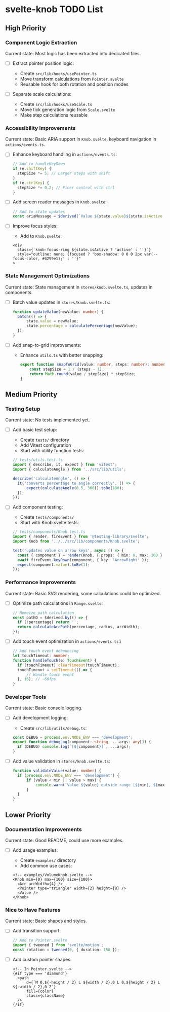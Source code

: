 # svelte-knob TODO List

## High Priority

### Component Logic Extraction

Current state: Most logic has been extracted into dedicated files.

- [ ] Extract pointer position logic:

  - Create `src/lib/hooks/usePointer.ts`
  - Move transform calculations from `Pointer.svelte`
  - Reusable hook for both rotation and position modes

- [ ] Separate scale calculations:
  - Create `src/lib/hooks/useScale.ts`
  - Move tick generation logic from `Scale.svelte`
  - Make step calculations reusable

### Accessibility Improvements

Current state: Basic ARIA support in `Knob.svelte`, keyboard navigation in `actions/events.ts`.

- [ ] Enhance keyboard handling in `actions/events.ts`:

  ```typescript
  // Add to handleKeyDown
  if (e.shiftKey) {
  	stepSize *= 5; // Larger steps with shift
  }
  if (e.ctrlKey) {
  	stepSize *= 0.2; // Finer control with ctrl
  }
  ```

- [ ] Add screen reader messages in `Knob.svelte`:

  ```typescript
  // Add to state updates
  const ariaMessage = $derived(`Value ${state.value}${state.isActive ? ', adjusting' : ''}`);
  ```

- [ ] Improve focus styles:

  - Add to `Knob.svelte`:

  ```svelte
  <div
    class={`knob-focus-ring ${state.isActive ? 'active' : ''}`}
    style="outline: none; {focused ? 'box-shadow: 0 0 0 2px var(--focus-color, #4299e1);' : ''}"
  >
  ```

### State Management Optimizations

Current state: State management in `stores/knob.svelte.ts`, updates in components.

- [ ] Batch value updates in `stores/knob.svelte.ts`:

  ```typescript
  function updateValue(newValue: number) {
  	batch(() => {
  		state.value = newValue;
  		state.percentage = calculatePercentage(newValue);
  	});
  }
  ```

- [ ] Add snap-to-grid improvements:

  - Enhance `utils.ts` with better snapping:

    ```typescript
    export function snapToGrid(value: number, steps: number): number {
    	const stepSize = 1 / (steps - 1);
    	return Math.round(value / stepSize) * stepSize;
    }
    ```

## Medium Priority

### Testing Setup

Current state: No tests implemented yet.

- [ ] Add basic test setup:

  - Create `tests/` directory
  - Add Vitest configuration
  - Start with utility function tests:

  ```typescript
  // tests/utils.test.ts
  import { describe, it, expect } from 'vitest';
  import { calculateAngle } from '../src/lib/utils';

  describe('calculateAngle', () => {
  	it('converts percentage to angle correctly', () => {
  		expect(calculateAngle(0.5, 360)).toBe(180);
  	});
  });
  ```

- [ ] Add component testing:

  - Create `tests/components/`
  - Start with Knob.svelte tests:

  ```typescript
  // tests/components/Knob.test.ts
  import { render, fireEvent } from '@testing-library/svelte';
  import Knob from '../../src/lib/components/Knob.svelte';

  test('updates value on arrow keys', async () => {
  	const { component } = render(Knob, { props: { min: 0, max: 100 } });
  	await fireEvent.keyDown(component, { key: 'ArrowRight' });
  	expect(component.value).toBe(1);
  });
  ```

### Performance Improvements

Current state: Basic SVG rendering, some calculations could be optimized.

- [ ] Optimize path calculations in `Range.svelte`:

  ```typescript
  // Memoize path calculation
  const pathD = $derived.by(() => {
  	if (!percentage) return '';
  	return calculateArcPath(percentage, radius, arcWidth);
  });
  ```

- [ ] Add touch event optimization in `actions/events.ts`:\

  ```typescript
  // Add touch event debouncing
  let touchTimeout: number;
  function handleTouch(e: TouchEvent) {
  	if (touchTimeout) clearTimeout(touchTimeout);
  	touchTimeout = setTimeout(() => {
  		// Handle touch event
  	}, 16); // ~60fps
  }
  ```

### Developer Tools

Current state: Basic console logging.

- [ ] Add development logging:

  - Create `src/lib/utils/debug.ts`:

  ```typescript
  const DEBUG = process.env.NODE_ENV === 'development';
  export function debugLog(component: string, ...args: any[]) {
  	if (DEBUG) console.log(`[${component}]`, ...args);
  }
  ```

- [ ] Add value validation in `stores/knob.svelte.ts`:

  ```typescript
  function validateValue(value: number) {
  	if (process.env.NODE_ENV === 'development') {
  		if (value < min || value > max) {
  			console.warn(`Value ${value} outside range [${min}, ${max}]`);
  		}
  	}
  }
  ```

## Lower Priority

### Documentation Improvements

Current state: Good README, could use more examples.

- [ ] Add usage examples:

  - Create `examples/` directory
  - Add common use cases:

  ```svelte
  <!-- examples/VolumeKnob.svelte -->
  <Knob min={0} max={100} size={100}>
  	<Arc arcWidth={4} />
  	<Pointer type="triangle" width={2} height={8} />
  	<Value />
  </Knob>
  ```

### Nice to Have Features

Current state: Basic shapes and styles.

- [ ] Add transition support:

  ```typescript
  // Add to Pointer.svelte
  import { tweened } from 'svelte/motion';
  const rotation = tweened(0, { duration: 150 });
  ```

- [ ] Add custom pointer shapes:

  ```svelte
  <!-- In Pointer.svelte -->
  {#if type === 'diamond'}
  	<path
  		d={`M 0,${-height / 2} L ${width / 2},0 L 0,${height / 2} L ${-width / 2},0 Z`}
  		fill={color}
  		class={className}
  	/>
  {/if}
  ```
